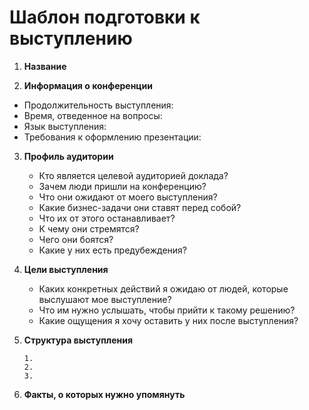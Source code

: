 # Шаблон подготовки к выступлению

1. **Название**

2. **Информация о конференции**

  - Продолжительность выступления:
  - Время, отведенное на вопросы:
  - Язык выступления:
  - Требования к оформлению презентации: 

3. **Профиль аудитории**
    
    * Кто является целевой аудиторией доклада?
    * Зачем люди пришли на конференцию?
    * Что они ожидают от моего выступления?
    * Какие бизнес-задачи они ставят перед собой?
    * Что их от этого останавливает?
    * К чему они стремятся?
    * Чего они боятся?
    * Какие у них есть предубеждения?

4. **Цели выступления**

    * Каких конкретных действий я ожидаю от людей, которые выслушают мое выступление?
    * Что им нужно услышать, чтобы прийти к такому решению?
    * Какие ощущения я хочу оставить у них после выступления?

5. **Структура выступления**
  
    ```
    1. 
    2.
    3. 
    ```
    
6. **Факты, о которых нужно упомянуть**
